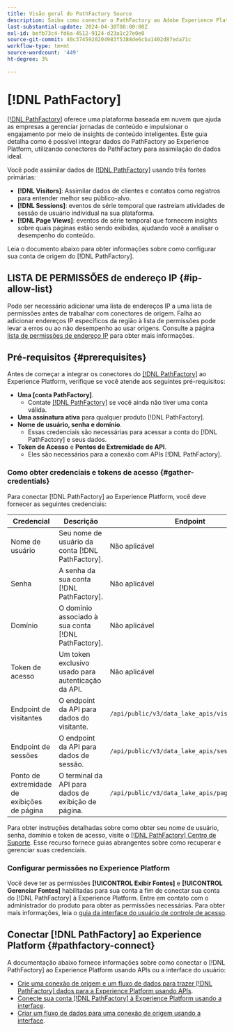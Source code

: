 ```yaml
---
title: Visão geral do PathFactory Source
description: Saiba como conectar o PathFactory ao Adobe Experience Platform usando APIs ou a interface do usuário.
last-substantial-update: 2024-04-30T00:00:00Z
exl-id: befb73c4-fd6a-4512-9124-d23a1c27e0e0
source-git-commit: 40c3745920204983f5388de6cba1402d87eda71c
workflow-type: tm+mt
source-wordcount: '449'
ht-degree: 3%

---
```


# [!DNL PathFactory]

[[!DNL PathFactory]](https://www.pathfactory.com/) oferece uma plataforma baseada em nuvem que ajuda as empresas a gerenciar jornadas de conteúdo e impulsionar o engajamento por meio de insights de conteúdo inteligentes. Este guia detalha como é possível integrar dados do PathFactory ao Experience Platform, utilizando conectores do PathFactory para assimilação de dados ideal.

Você pode assimilar dados de [[!DNL PathFactory]](https://www.pathfactory.com/) usando três fontes primárias:

* **[!DNL Visitors]**: Assimilar dados de clientes e contatos como registros para entender melhor seu público-alvo.
* **[!DNL Sessions]**: eventos de série temporal que rastreiam atividades de sessão de usuário individual na sua plataforma.
* **[!DNL Page Views]**: eventos de série temporal que fornecem insights sobre quais páginas estão sendo exibidas, ajudando você a analisar o desempenho do conteúdo.

Leia o documento abaixo para obter informações sobre como configurar sua conta de origem do [!DNL PathFactory].

## LISTA DE PERMISSÕES de endereço IP {#ip-allow-list}

Pode ser necessário adicionar uma lista de endereços IP a uma lista de permissões antes de trabalhar com conectores de origem. Falha ao adicionar endereços IP específicos da região à lista de permissões pode levar a erros ou ao não desempenho ao usar origens. Consulte a página [lista de permissões de endereço IP](../../ip-address-allow-list.md) para obter mais informações.

## Pré-requisitos {#prerequisites}

Antes de começar a integrar os conectores do [[!DNL PathFactory]](https://www.pathfactory.com/) ao Experience Platform, verifique se você atende aos seguintes pré-requisitos:

* **Uma [conta PathFactory]**.
   * Contate [[!DNL PathFactory]](https://www.pathfactory.com/portal/company/contactus.shtml) se você ainda não tiver uma conta válida.
* **Uma assinatura ativa** para qualquer produto [!DNL PathFactory].
* **Nome de usuário, senha e domínio**.
   * Essas credenciais são necessárias para acessar a conta do [!DNL PathFactory] e seus dados.
* **Token de Acesso** e **Pontos de Extremidade de API**.
   * Eles são necessários para a conexão com APIs [!DNL PathFactory].

### Como obter credenciais e tokens de acesso {#gather-credentials}

Para conectar [!DNL PathFactory] ao Experience Platform, você deve fornecer as seguintes credenciais:

| Credencial | Descrição | Endpoint |
| --- | --- | --- |
| Nome de usuário | Seu nome de usuário da conta [!DNL PathFactory]. | Não aplicável |
| Senha | A senha da sua conta [!DNL PathFactory]. | Não aplicável |
| Domínio | O domínio associado à sua conta [!DNL PathFactory]. | Não aplicável |
| Token de acesso | Um token exclusivo usado para autenticação da API. | Não aplicável |
| Endpoint de visitantes | O endpoint da API para dados do visitante. | `/api/public/v3/data_lake_apis/visitors.json` |
| Endpoint de sessões | O endpoint da API para dados de sessão. | `/api/public/v3/data_lake_apis/sessions.json` |
| Ponto de extremidade de exibições de página | O terminal da API para dados de exibição de página. | `/api/public/v3/data_lake_apis/page_views.json` |

Para obter instruções detalhadas sobre como obter seu nome de usuário, senha, domínio e token de acesso, visite o [[!DNL PathFactory] Centro de Suporte](https://support.pathfactory.com/categories/adobe/). Esse recurso fornece guias abrangentes sobre como recuperar e gerenciar suas credenciais.

### Configurar permissões no Experience Platform

Você deve ter as permissões **[!UICONTROL Exibir Fontes]** e **[!UICONTROL Gerenciar Fontes]** habilitadas para sua conta a fim de conectar sua conta do [!DNL PathFactory] à Experience Platform. Entre em contato com o administrador do produto para obter as permissões necessárias. Para obter mais informações, leia o [guia da interface do usuário de controle de acesso](../../../access-control/ui/overview.md).

## Conectar [!DNL PathFactory] ao Experience Platform {#pathfactory-connect}

A documentação abaixo fornece informações sobre como conectar o [!DNL PathFactory] ao Experience Platform usando APIs ou a interface do usuário:

* [Crie uma conexão de origem e um fluxo de dados para trazer [!DNL PathFactory] dados para a Experience Platform usando APIs](../../tutorials/api/create/marketing-automation/pathfactory.md).
* [Conecte sua conta [!DNL PathFactory] à Experience Platform usando a interface](../../tutorials/ui/create/marketing-automation/pathfactory.md).
* [Criar um fluxo de dados para uma conexão de origem usando a interface](../../tutorials/ui/dataflow/marketing-automation.md).
